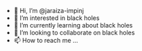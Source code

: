 - 👋 Hi, I’m @jaraiza-impinj
- 👀 I’m interested in black holes
- 🌱 I’m currently learning about black holes
- 💞️ I’m looking to collaborate on black holes
- 📫 How to reach me ...

<!---
jaraiza-impinj/jaraiza-impinj is a ✨ special ✨ repository because its `README.md` (this file) appears on your GitHub profile.
You can click the Preview link to take a look at your changes.
--->
